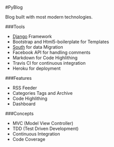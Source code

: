 #PyBlog


Blog built with most modern technologies.  


###Tools
* [Django](djangoproject.com) Framework 
* Bootstrap and Html5-boilerplate for Templates
* [South](http://south.aeracode.org) for data Migration
* Facebook API for handling comments 
* Markdown for Code Highlithing
* Travis CI for continuous integration
* Heroku for deployment


###Features
* RSS Feeder
* Categories Tags and Archive
* Code Highlithing
* Dashboard


###Concepts
* MVC (Model View Controller)
* TDD (Test Driven Development)
* Continuous Integration
* Code Coverage
